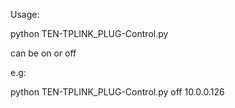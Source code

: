 Usage:

python TEN-TPLINK_PLUG-Control.py <ACTION> <IP>

<ACTION> can be on or off

e.g:

python TEN-TPLINK_PLUG-Control.py off 10.0.0.126

